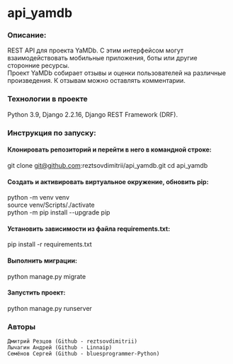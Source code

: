 # api_yamdb


### Описание: 
  REST API для проекта YaMDb. С этим интерфейсом могут взаимодействовать мобильные приложения, боты или другие сторонние ресурсы.  
  Проект YaMDb собирает отзывы и оценки пользователей на различные произведения. К отзывам можно оставлять комментарии. 

### Технологии в проекте
  Python 3.9, Django 2.2.16, Django REST Framework (DRF).
  

### Инструкция по запуску:

#### Клонировать репозиторий и перейти в него в командной строке:
git clone git@github.com:reztsovdimitrii/api_yamdb.git 
cd api_yamdb

#### Cоздать и активировать виртуальное окружение, обновить pip:
python -m venv venv  
source venv/Scripts/./activate  
python -m pip install --upgrade pip  

#### Установить зависимости из файла requirements.txt:
pip install -r requirements.txt

#### Выполнить миграции:
python manage.py migrate

#### Запустить проект:
python manage.py runserver

### Авторы
    Дмитрий Резцов (Github - reztsovdimitrii)
    Лычагин Андрей (Github - Linnaip)
	Семёнов Сергей (Github - bluesprogrammer-Python)
